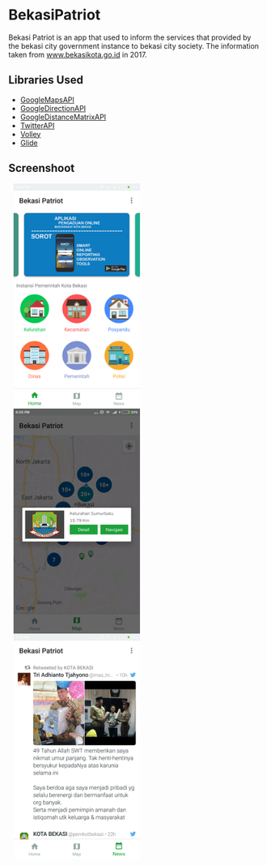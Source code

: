 # BekasiPatriot

Bekasi Patriot is an app that used to inform the services that provided by the bekasi city government instance to bekasi city society. The information taken from www.bekasikota.go.id in 2017.

## Libraries Used
+ [GoogleMapsAPI](https://developers.google.com/maps/documentation/android-sdk/intro)
+ [GoogleDirectionAPI](https://developers.google.com/optimization/routing/google_direction)
+ [GoogleDistanceMatrixAPI](https://developers.google.com/maps/documentation/javascript/distancematrix)
+ [TwitterAPI](https://developer.twitter.com/en/docs.html)
+ [Volley](https://github.com/google/volley)
+ [Glide](https://github.com/bumptech/glide)

## Screenshoot

  <img align="left" src="https://github.com/madeinsap/BekasiPatriot/blob/master/screenshoot/home.png" width="250" hspace="10" />
      
  <img align="left" img src="https://github.com/madeinsap/BekasiPatriot/blob/master/screenshoot/maps_with_marker.png" width="250" hspace="10"/> 
  
  <img align="left" img src="https://github.com/madeinsap/BekasiPatriot/blob/master/screenshoot/twitter.png" width="250" hspace="10"/>

